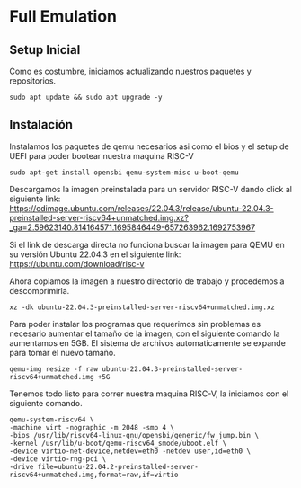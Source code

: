 # Full Emulation
## Setup Inicial

Como es costumbre, iniciamos actualizando nuestros paquetes y repositorios.

```
sudo apt update && sudo apt upgrade -y
```

## Instalación

Instalamos los paquetes de qemu necesarios asi como el bios y el setup de UEFI para poder bootear nuestra maquina RISC-V
```
sudo apt-get install opensbi qemu-system-misc u-boot-qemu
```
Descargamos la imagen preinstalada para un servidor RISC-V dando click al siguiente link:
https://cdimage.ubuntu.com/releases/22.04.3/release/ubuntu-22.04.3-preinstalled-server-riscv64+unmatched.img.xz?_ga=2.59623140.814164571.1695846449-657263962.1692753967

Si el link de descarga directa no funciona buscar la imagen para QEMU en su versión Ubuntu 22.04.3 en el siguiente link:
https://ubuntu.com/download/risc-v

Ahora copiamos la imagen a nuestro directorio de trabajo y procedemos a descomprimirla.
```
xz -dk ubuntu-22.04.3-preinstalled-server-riscv64+unmatched.img.xz
```
Para poder instalar los programas que requerimos sin problemas es necesario aumentar el tamaño de la imagen, con el siguiente comando la aumentamos en 5GB. El sistema de archivos automaticamente se expande para tomar el nuevo tamaño.
```
qemu-img resize -f raw ubuntu-22.04.3-preinstalled-server-riscv64+unmatched.img +5G
```
Tenemos todo listo para correr nuestra maquina RISC-V, la iniciamos con el siguiente comando.
```
qemu-system-riscv64 \
-machine virt -nographic -m 2048 -smp 4 \
-bios /usr/lib/riscv64-linux-gnu/opensbi/generic/fw_jump.bin \
-kernel /usr/lib/u-boot/qemu-riscv64_smode/uboot.elf \
-device virtio-net-device,netdev=eth0 -netdev user,id=eth0 \
-device virtio-rng-pci \
-drive file=ubuntu-22.04.2-preinstalled-server-riscv64+unmatched.img,format=raw,if=virtio
```
